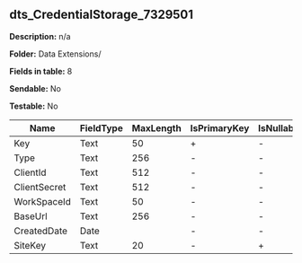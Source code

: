 ## dts_CredentialStorage_7329501

**Description:** n/a

**Folder:** Data Extensions/

**Fields in table:** 8

**Sendable:** No

**Testable:** No

| Name | FieldType | MaxLength | IsPrimaryKey | IsNullable | DefaultValue |
| --- | --- | --- | --- | --- | --- |
| Key | Text | 50 | + | - |  |
| Type | Text | 256 | - | - |  |
| ClientId | Text | 512 | - | - |  |
| ClientSecret | Text | 512 | - | - |  |
| WorkSpaceId | Text | 50 | - | - |  |
| BaseUrl | Text | 256 | - | - |  |
| CreatedDate | Date |  | - | - | GETDATE() |
| SiteKey | Text | 20 | - | + |  |
